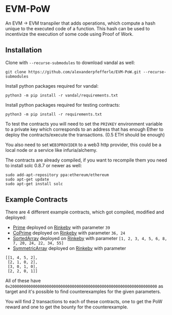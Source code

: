 # EVM-PoW
An EVM -> EVM transpiler that adds operations, which compute a hash unique to the executed code of a function.
This hash can be used to incentivize the execution of some code using Proof of Work.

## Installation
Clone with `--recurse-submodules` to download vandal as well:

`git clone https://github.com/alexanderpfefferle/EVM-PoW.git --recurse-submodules`

Install python packages required for vandal:

`python3 -m pip install -r vandal/requirements.txt`

Install python packages required for testing contracts:

`python3 -m pip install -r requirements.txt`

To test the contracts you will need to set the `PRIVKEY` environment variable to a private key which corresponds to an address that has enough Ether to deploy the contracts/execute the transactions. (0.5 ETH should be enough)

You also need to set `WEB3PROVIDER` to a web3 http provider, this could be a local node or a service like infuria/alchemy.

The contracts are already compiled, if you want to recompile them you need to install solc 0.8.7 or newer as well:
```
sudo add-apt-repository ppa:ethereum/ethereum
sudo apt-get update
sudo apt-get install solc
```

## Example Contracts
There are 4 different example contracts, which got compiled, modified and deployed:
+ [Prime](contracts/Prime.sol) deployed on [Rinkeby](https://rinkeby.etherscan.io/address/0x4fb1081515adb5ac2a2380a44f78998cd0c30d13) with parameter `39`
+ [CoPrime](contracts/CoPrime.sol) deployed on [Rinkeby](https://rinkeby.etherscan.io/address/0x8efa60b96ce2d8a52f5de721ab9e48771f14379c) with parameter `36, 24`
+ [SortedArray](contracts/SortedArray.sol) deployed on [Rinkeby](https://rinkeby.etherscan.io/address/0xd854ebd94333d6b53827f9e6ab80b4d6b749710d) with parameter `[1, 2, 3, 4, 5, 6, 8, 7, 20, 24, 22, 34, 55]`
+ [SymmetricArray](contracts/SymmetricArrays.sol) deployed on [Rinkeby](https://rinkeby.etherscan.io/address/0x6d185fb1f48f594480c256be4b8237ed7cc8fbf2) with parameter 

```
[[1, 4, 5, 2],
 [2, 1, 0, 2],
 [3, 0, 1, 0],
 [2, 2, 0, 1]]
```
All of these have `0x2000000000000000000000000000000000000000000000000000000000000000` as target and it's possible to find counterexamples for the given parameters.

You will find 2 transactions to each of these contracts, one to get the PoW reward and one to get the bounty for the counterexample.
